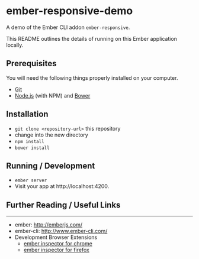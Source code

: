 ember-responsive-demo
=====================

A demo of the Ember CLI addon `ember-responsive`.

This README outlines the details of running on this Ember application locally.

Prerequisites
-------------

You will need the following things properly installed on your computer.

* [Git](http://git-scm.com/)
* [Node.js](http://nodejs.org/) (with NPM) and [Bower](http://bower.io/)

Installation
------------

* `git clone <repository-url>` this repository
* change into the new directory
* `npm install`
* `bower install`

Running / Development
---------------------

* `ember server`
* Visit your app at http://localhost:4200.


## Further Reading / Useful Links
---------------------------------

* ember: http://emberjs.com/
* ember-cli: http://www.ember-cli.com/
* Development Browser Extensions
  * [ember inspector for chrome](https://chrome.google.com/webstore/detail/ember-inspector/bmdblncegkenkacieihfhpjfppoconhi)
  * [ember inspector for firefox](https://addons.mozilla.org/en-US/firefox/addon/ember-inspector/)
